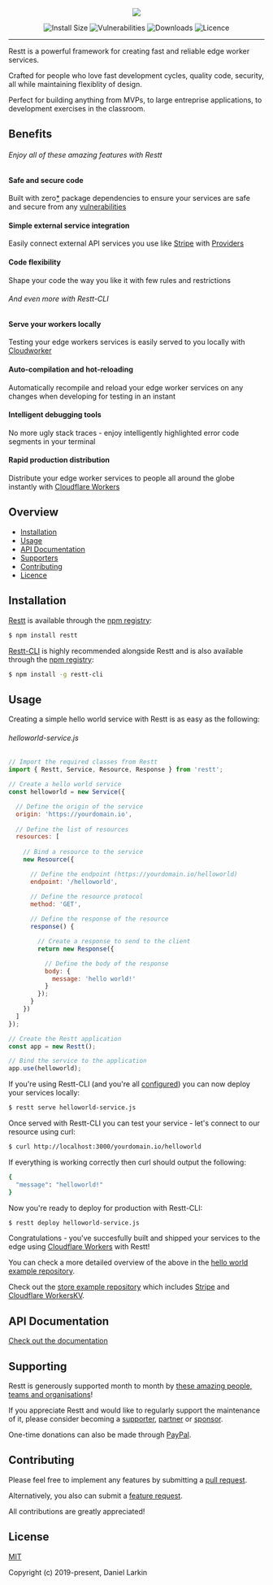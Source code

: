 <p align="center">
  <a href="https://restt.io" target="_blank">
    <img src="https://i.imgur.com/jvsfw5c.png">
  </a>
</p>

<p align="center">
  <a href="https://packagephobia.now.sh/badge?p=restt" rel="nofollow" style="text-decoration: none;"><img src="https://packagephobia.now.sh/badge?p=restt" alt="Install Size" style="max-width: 100%;"></a>
  <a href="https://snyk.io/vuln/search?q=restt&type=npm" rel="nofollow" style="text-decoration: none;"><img src="https://img.shields.io/snyk/vulnerabilities/github/resttjs/restt.svg" alt="Vulnerabilities" style="max-width: 100%;"></a>
  <a href="https://npmcharts.com/compare/restt?minimal=true" rel="nofollow" style="text-decoration: none;"><img src="https://img.shields.io/npm/dt/restt.svg" alt="Downloads" style="max-width: 100%;"></a>
  <a href="https://www.npmjs.com/package/restt" rel="nofollow" style="text-decoration: none;"><img src="https://img.shields.io/npm/l/restt.svg" alt="Licence" style="max-width: 100%;"></a>
</p>

***

Restt is a powerful framework for creating fast and reliable edge worker services.<br>

Crafted for people who love fast development cycles, quality code, security, all while maintaining flexiblity of design.<br>

Perfect for building anything from MVPs, to large entreprise applications, to development exercises in the classroom.<br>

## Benefits

###### Enjoy all of these amazing features with Restt

#### Safe and secure code

Built with zero[*](https://restt.io/#Security) package dependencies to ensure your services are safe and secure from any [vulnerabilities](https://hackernoon.com/im-harvesting-credit-card-numbers-and-passwords-from-your-site-here-s-how-9a8cb347c5b5)<br>

#### Simple external service integration

Easily connect external API services you use like [Stripe](https://stripe.com) with [Providers](https://restt.io/#Provider)<br>

#### Code flexibility

Shape your code the way you like it with few rules and restrictions

###### And even more with Restt-CLI

#### Serve your workers locally

Testing your edge workers services is easily served to you locally with [Cloudworker](https://github.com/dollarshaveclub/cloudworker)<br>

#### Auto-compilation and hot-reloading

Automatically recompile and reload your edge worker services on any changes when developing for testing in an instant
‍
#### Intelligent debugging tools

No more ugly stack traces - enjoy intelligently highlighted error code segments in your terminal
‍
#### Rapid production distribution

Distribute your edge worker services to people all around the globe instantly with [Cloudflare Workers](https://developers.cloudflare.com/workers/)<br>


## Overview

- [Installation](#installation)
- [Usage](#usage)
- [API Documentation](#api-documentation)
- [Supporters](#supporters)
- [Contributing](#contributing)
- [Licence](#licence)

## Installation

[Restt](https://github.com/resttjs/restt) is available through the [npm registry](https://www.npmjs.com/package/restt):

```bash
$ npm install restt
```

[Restt-CLI](https://github.com/resttjs/restt-cli) is highly recommended alongside Restt and is also available through the [npm registry](https://www.npmjs.com/package/restt-cli):

```bash
$ npm install -g restt-cli
```

## Usage

Creating a simple hello world service with Restt is as easy as the following:<br>


###### helloworld-service.js
```js
// Import the required classes from Restt
import { Restt, Service, Resource, Response } from 'restt';

// Create a hello world service
const helloworld = new Service({

  // Define the origin of the service
  origin: 'https://yourdomain.io',
  
  // Define the list of resources
  resources: [
    
    // Bind a resource to the service
    new Resource({

      // Define the endpoint (https://yourdomain.io/helloworld)
      endpoint: '/helloworld',

      // Define the resource protocol
      method: 'GET',
      
      // Define the response of the resource
      response() {

        // Create a response to send to the client
        return new Response({

          // Define the body of the response
          body: {
            message: 'hello world!'
          }
        });
      }
    })
  ]
});

// Create the Restt application
const app = new Restt();

// Bind the service to the application
app.use(helloworld);
```

If you're using Restt-CLI (and you're all [configured](#configuration)) you can now deploy your services locally:<br>

```bash
$ restt serve helloworld-service.js
```

Once served with Restt-CLI you can test your service - let's connect to our resource using curl:</br>

```bash
$ curl http://localhost:3000/yourdomain.io/helloworld
```

If everything is working correctly then curl should output the following:<br>

```bash
{
  "message": "helloworld!"
}
```

Now you're ready to deploy for production with Restt-CLI:<br>

```bash
$ restt deploy helloworld-service.js
```

Congratulations - you've succesfully built and shipped your services to the edge using [Cloudflare Workers](https://developers.cloudflare.com/workers/) with Restt!<br>

You can check a more detailed overview of the above in the [hello world example repository](https://github.com/resttjs/helloworld-example).<br>

Check out the [store example repository](https://github.com/resttjs/store-example) which includes [Stripe](https://stripe.com) and [Cloudflare WorkersKV](https://developers.cloudflare.com/workers/kv/).<br>

## API Documentation

[Check out the documentation](https://restt.io/#API-Documentation)

## Supporting

Restt is generously supported month to month by [these amazing people, teams and organisations](https://github.com/resttjs/restt/blob/master/SUPPORTERS.md)!

If you appreciate Restt and would like to regularly support the maintenance of it, please consider becoming a [supporter](https://www.patreon.com/join/larkin_nz/checkout?rid=3211209), [partner](https://www.patreon.com/join/larkin_nz/checkout?rid=3253979) or [sponsor](https://www.patreon.com/join/larkin_nz/checkout?rid=3253984).<br>

One-time donations can also be made through [PayPal](https://www.paypal.com/cgi-bin/webscr?cmd=_donations&business=daniel@larkin.nz&lc=NZ&item_name=Donation&no_note=0&cn=&curency_code=USD&bn=PP-DonationsBF:btn_donateCC_LG.gif:NonHosted).<br>

## Contributing

Please feel free to implement any features by submitting a [pull request](https://github.com/resttjs/restt/pulls).<br>

Alternatively, you also can submit a [feature request](https://github.com/resttjs/restt/issues/new).<br>

All contributions are greatly appreciated!<br>

## License

[MIT](http://opensource.org/licenses/MIT)

Copyright (c) 2019-present, Daniel Larkin
